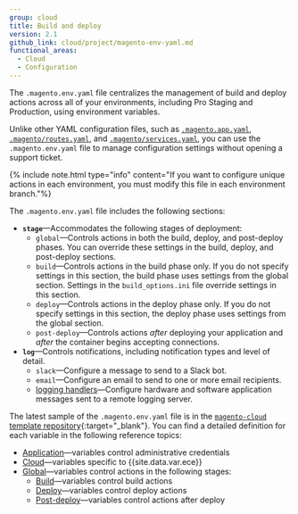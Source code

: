 ```yaml
---
group: cloud
title: Build and deploy
version: 2.1
github_link: cloud/project/magento-env-yaml.md
functional_areas:
  - Cloud
  - Configuration
---
```


The `.magento.env.yaml` file centralizes the management of build and deploy actions across all of your environments, including Pro Staging and Production, using environment variables. 

Unlike other YAML configuration files, such as [`.magento.app.yaml`]({{page.baseurl}}/cloud/project/project-conf-files_magento-app.html), [`.magento/routes.yaml`]({{page.baseurl}}/cloud/project/project-conf-files_routes.html), and [`.magento/services.yaml`]({{page.baseurl}}/cloud/project/project-conf-files_services.html), you can use the `.magento.env.yaml` file to manage configuration settings without opening a support ticket.

{% include note.html type="info" content="If you want to configure unique actions in each environment, you must modify this file in each environment branch."%}

The `.magento.env.yaml` file includes the following sections:

-   **`stage`**—Accommodates the following stages of deployment:
    -   `global`—Controls actions in both the build, deploy, and post-deploy phases. You can override these settings in the build, deploy, and post-deploy sections.
    -   `build`—Controls actions in the build phase only. If you do not specify settings in this section, the build phase uses settings from the global section. Settings in the `build_options.ini` file override settings in this section.
    -   `deploy`—Controls actions in the deploy phase only. If you do not specify settings in this section, the deploy phase uses settings from the global section.
    -   `post-deploy`—Controls actions _after_ deploying your application and _after_ the container begins accepting connections.
-   **`log`**—Controls notifications, including notification types and level of detail.
    -   `slack`—Configure a message to send to a Slack bot.
    -   `email`—Configure an email to send to one or more email recipients.
    -  [logging handlers]({{page.baseurl}}/cloud/env/log-handlers.html)—Configure hardware and software application messages sent to a remote logging server.

The latest sample of the `.magento.env.yaml` file is in the [`magento-cloud` template repository](https://github.com/magento/magento-cloud/blob/master/.magento.env.yaml){:target="\_blank"}. You can find a detailed definition for each variable in the following reference topics:

-   [Application]({{page.baseurl}}/cloud/env/environment-vars_magento.html)—variables control administrative credentials
-   [Cloud]({{page.baseurl}}/cloud/env/variables-cloud.html)—variables specific to {{site.data.var.ece}}
-   [Global]({{page.baseurl}}/cloud/env/variables-intro.html)—variables control actions in the following stages:
    -   [Build]({{page.baseurl}}/cloud/env/variables-build.html)—variables control build actions
    -   [Deploy]({{page.baseurl}}/cloud/env/variables-deploy.html)—variables control deploy actions
    -   [Post-deploy]({{page.baseurl}}/cloud/env/variables-post-deploy.html)—variables control actions after deploy